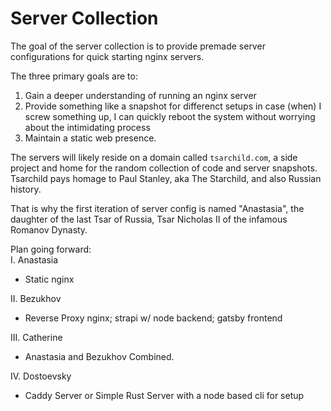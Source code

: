 # Server Collection

The goal of the server collection is to provide premade server configurations for quick starting nginx servers.

The three primary goals are to:
1. Gain a deeper understanding of running an nginx server
2. Provide something like a snapshot for differenct setups in case (when) I screw something up, I can quickly reboot the system without worrying about the intimidating process
3. Maintain a static web presence. 

The servers will likely reside on a domain called `tsarchild.com`, a side project and home for the random collection of code and server snapshots.
Tsarchild pays homage to Paul Stanley, aka The Starchild, and also Russian history. 

That is why the first iteration of server config is named "Anastasia", the daughter of the last Tsar of Russia, Tsar Nicholas II of the infamous Romanov Dynasty. 

Plan going forward:  
I. Anastasia  
  - Static nginx  
  
II. Bezukhov  
  - Reverse Proxy nginx; strapi w/ node backend; gatsby frontend
  
III. Catherine  
  - Anastasia and Bezukhov Combined.
  
 IV. Dostoevsky  
  - Caddy Server or Simple Rust Server with a node based cli for setup
